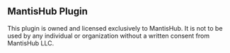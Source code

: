 MantisHub Plugin
----------------

This plugin is owned and licensed exclusively to MantisHub.
It is not to be used by any individual or organization without
a written consent from MantisHub LLC.
